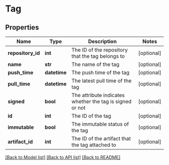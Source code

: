 # Tag


## Properties
Name | Type | Description | Notes
------------ | ------------- | ------------- | -------------
**repository_id** | **int** | The ID of the repository that the tag belongs to | [optional] 
**name** | **str** | The name of the tag | [optional] 
**push_time** | **datetime** | The push time of the tag | [optional] 
**pull_time** | **datetime** | The latest pull time of the tag | [optional] 
**signed** | **bool** | The attribute indicates whether the tag is signed or not | [optional] 
**id** | **int** | The ID of the tag | [optional] 
**immutable** | **bool** | The immutable status of the tag | [optional] 
**artifact_id** | **int** | The ID of the artifact that the tag attached to | [optional] 

[[Back to Model list]](../README.md#documentation-for-models) [[Back to API list]](../README.md#documentation-for-api-endpoints) [[Back to README]](../README.md)


